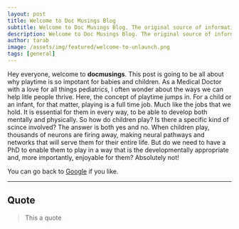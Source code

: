 ```yaml
---
layout: post
title: Welcome to Doc Musings Blog
subtitle: Welcome to Doc Musings Blog. The original source of information.
description: Welcome to Doc Musings Blog. The original source of information.
author: tarab
image: /assets/img/featured/welcome-to-unlaunch.png
tags: [general]
---
```


Hey everyone, welcome to **docmusings**. This post is going to be all about why playtime is so impotant for babies and children. As a Medical Doctor with a love for all things pediatrics, I often wonder about the ways we can help litle people thrive. Here, the concept of playtime jumps in. For a child or an infant, for that matter, playing is a full time job. Much like the jobs that we hold. It is essential for them in every way, to be able to develop both mentally and physically. 
So how do children play? Is there a specific kind of scince involved? The answer is both yes and no. When children play, thousands of neurons are firing away, making neural pathways and networks that will serve them for their entire life. But do we need to have a PhD to enable them to play in a way that is the developmentally appropriate and, more importantly, enjoyable for them? Absolutely not! 

You can go back to [Google](https://www.google.com) if you like.

---

## Quote

> This a quote

